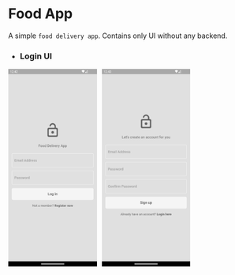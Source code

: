 # Food App

A simple `food delivery app`. Contains only UI without any backend.

- ### Login UI

<div style="display: flex; align-items: center;">
  <img src="images_for_github/login.png" height="400" style="margin-right: 10px;">  <img src="images_for_github/signup.png" height="400">
</div>
